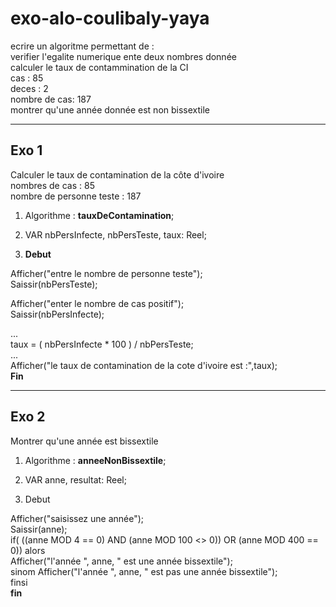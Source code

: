 # exo-alo-coulibaly-yaya

ecrire un algoritme permettant de :  
verifier l'egalite numerique ente deux nombres donnée  
calculer le taux de contammination de la CI  
cas : 85  
deces : 2  
nombre de cas: 187  
montrer qu'une année donnée est non bissextile  

---

## Exo 1

Calculer le taux de contamination de la côte d'ivoire  
nombres de cas : 85  
nombre de personne teste : 187  

1. Algorithme : **tauxDeContamination**;

2. VAR nbPersInfecte, nbPersTeste, taux: Reel;

3. **Debut**

Afficher("entre le nombre de personne teste");  
Saissir(nbPersTeste);  

Afficher("enter le nombre de cas positif");  
Saissir(nbPersInfecte);  

...  
taux = ( nbPersInfecte * 100 ) / nbPersTeste;  
...  
Afficher("le taux de contamination de la cote d'ivoire est :",taux);  
**Fin**

---

## Exo 2

Montrer qu'une année est bissextile

1. Algorithme : **anneeNonBissextile**;

2. VAR anne, resultat: Reel;

3. Debut

Afficher("saisissez une année");  
Saissir(anne);  
if( ((anne MOD 4 == 0) AND (anne MOD 100 <> 0)) OR (anne MOD 400 == 0)) alors  
    Afficher("l'année ", anne, " est une année bissextile");  
sinom
    Afficher("l'année ", anne, " est pas une année bissextile");  
finsi  
**fin**
